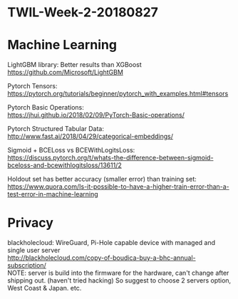 # TWIL-Week-2-20180827

# Machine Learning

LightGBM library: Better results than XGBoost  
https://github.com/Microsoft/LightGBM

Pytorch Tensors:  
https://pytorch.org/tutorials/beginner/pytorch_with_examples.html#tensors

Pytorch Basic Operations:  
https://jhui.github.io/2018/02/09/PyTorch-Basic-operations/

Pytorch Structured Tabular Data:  
http://www.fast.ai/2018/04/29/categorical-embeddings/

Sigmoid + BCELoss vs BCEWithLogitsLoss:  
https://discuss.pytorch.org/t/whats-the-difference-between-sigmoid-bceloss-and-bcewithlogitsloss/13611/2

Holdout set has better accuracy (smaller error) than training set:  
https://www.quora.com/Is-it-possible-to-have-a-higher-train-error-than-a-test-error-in-machine-learning

# Privacy

blackholecloud: WireGuard, Pi-Hole capable device with managed and single user server  
http://blackholecloud.com/copy-of-boudica-buy-a-bhc-annual-subscription/  
NOTE: server is build into the firmware for the hardware, can't change after shipping out. (haven't tried hacking) So suggest to choose 2 servers option, West Coast & Japan. etc.


